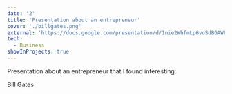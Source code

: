 ```yaml
---
date: '2'
title: 'Presentation about an entrepreneur'
cover: './billgates.png'
external: 'https://docs.google.com/presentation/d/1nie2WhfmLp6voSdBGAWFzi4EviJkxwEOM5aZg4KIiwg/edit?usp=sharing'
tech:
  - Business
showInProjects: true
---
```


Presentation about an entrepreneur that I found interesting:

Bill Gates
